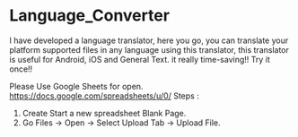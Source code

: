 # Language_Converter

I have developed a language translator, here you go, you can translate your platform supported files in any language using this translator, this translator is useful for Android, iOS and General Text. it really time-saving!!
Try it once!!

Please Use Google Sheets for open. https://docs.google.com/spreadsheets/u/0/
Steps :
1. Create Start a new spreadsheet Blank Page.
2. Go Files -> Open -> Select Upload Tab -> Upload File.
